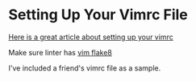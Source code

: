# Setting Up Your Vimrc File

[Here is a great article about setting up your vimrc]( https://bilalquadri.com/blog/2012/12/17/getting-started-with-vim/)

Make sure linter has [vim flake8](https://github.com/nvie/vim-flake8)

I've included a friend's vimrc file as a sample.
